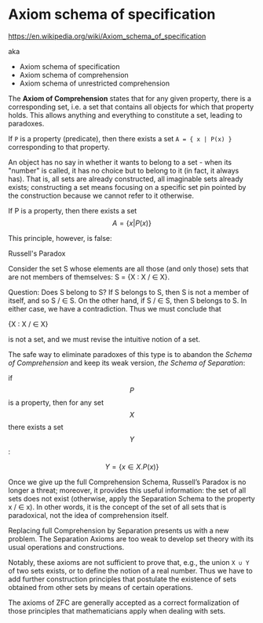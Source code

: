 # Axiom schema of specification

https://en.wikipedia.org/wiki/Axiom_schema_of_specification

aka
- Axiom schema of specification
- Axiom schema of comprehension
- Axiom schema of unrestricted comprehension

The **Axiom of Comprehension** states that for any given property, there is a corresponding set, i.e. a set that contains all objects for which that property holds. This allows anything and everything to constitute a set, leading to paradoxes.


If `P` is a property (predicate), then there exists a set `A = { x | P(x) }` corresponding to that property.

An object has no say in whether it wants to belong to a set - when its "number" is called, it has no choice but to belong to it (in fact, it always has). That is, all sets are already constructed, all imaginable sets already exists; constructing a set means focusing on a specific set pin pointed by the construction because we cannot refer to it otherwise.



If P is a property, then there exists a set $$A = \{x | P(x)\}$$

This principle, however, is false:

Russell's Paradox

Consider the set S whose elements are all those (and only those) sets that are not members of themselves: S = {X : X / ∈ X}.

Question: Does S belong to S? If S belongs to S, then S is not a member of
itself, and so S / ∈ S. On the other hand, if S / ∈ S, then S belongs to S. In
either case, we have a contradiction. Thus we must conclude that

{X : X / ∈ X}

is not a set, and we must revise the intuitive notion of a set.


The safe way to eliminate paradoxes of this type is to abandon the *Schema of Comprehension* and keep its weak version, *the Schema of Separation*: 

if $$P$$ is a property, then for any set $$X$$ there exists a set $$Y$$:

$$Y = \{x \in X . P(x)\}$$

Once we give up the full Comprehension Schema, Russell’s Paradox is no longer a threat; moreover, it provides this useful information: the set of all sets does not exist (otherwise, apply the Separation Schema to the property x / ∈ x). In other words, it is the concept of the set of all sets that is paradoxical, not the idea of comprehension itself.

Replacing full Comprehension by Separation presents us with a new problem. The Separation Axioms are too weak to develop set theory with its usual operations and constructions.

Notably, these axioms are not sufficient to prove that, e.g., the union `X ∪ Y` of two sets exists, or to define the notion of a real number. Thus we have to add further construction principles that postulate the existence of sets obtained from other sets by means of certain operations.

The axioms of ZFC are generally accepted as a correct formalization of those principles that mathematicians apply when dealing with sets.
